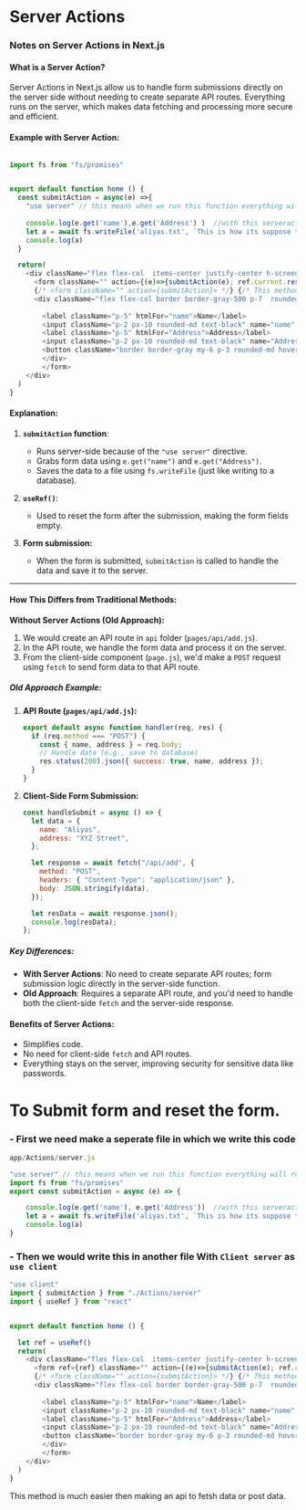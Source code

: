 # **Server Actions**

### **Notes on Server Actions in Next.js**

#### **What is a Server Action?**
Server Actions in Next.js allow us to handle form submissions directly on the server side without needing to create separate API routes. Everything runs on the server, which makes data fetching and processing more secure and efficient.

#### **Example with Server Action:**

```js

import fs from "fs/promises"


export default function home () {
  const submitAction = async(e) =>{
    "use server" // this means when we run this function everything will run on the server side.
    
    console.log(e.get('name'),e.get('Address') )  //with this serveraction we dont have to usally make api to get the data we can do this
    let a = await fs.writeFile('aliyas.txt', `This is how its suppose to save or get data from the server side. My name is ${e.get('name')} and address is ${e.get("Address")} `) // Any thing we did in monodb we can do it here
    console.log(a)
  }

  return(
    <div className="flex flex-col  items-center justify-center h-screen">
      <form className="" action={(e)=>{submitAction(e); ref.current.reset() }}> {/*  this is when we want to clear the form after submitting*/}
      {/* <form className="" action={submitAction}> */} {/* This method will run everything normally unless we need to clear the from on every submit we cant use this that way */}
      <div className="flex flex-col border border-gray-500 p-7  rounded-lg">
      
        <label className="p-5" htmlFor="name">Name</label>
        <input className="p-2 px-10 rounded-md text-black" name="name" type="name" id ="name" />
        <label className="p-5" htmlFor="Address">Address</label>
        <input className="p-2 px-10 rounded-md text-black" name="Address" type="Address" id ="Address" />
        <button className="border border-gray my-6 p-3 rounded-md hover:bg-slate-700">Submit</button>
        </div>
        </form>
    </div>
  )
}
```

#### **Explanation:**
1. **`submitAction` function**:
   - Runs server-side because of the `"use server"` directive.
   - Grabs form data using `e.get("name")` and `e.get("Address")`.
   - Saves the data to a file using `fs.writeFile` (just like writing to a database).

2. **`useRef()`**:
   - Used to reset the form after the submission, making the form fields empty.

3. **Form submission:**
   - When the form is submitted, `submitAction` is called to handle the data and save it to the server.

---

#### **How This Differs from Traditional Methods:**

**Without Server Actions (Old Approach):**
1. We would create an API route in `api` folder (`pages/api/add.js`).
2. In the API route, we handle the form data and process it on the server.
3. From the client-side component (`page.js`), we'd make a `POST` request using `fetch` to send form data to that API route.

##### **Old Approach Example**:

1. **API Route (`pages/api/add.js`):**
   ```js
   export default async function handler(req, res) {
     if (req.method === "POST") {
       const { name, address } = req.body;
       // Handle data (e.g., save to database)
       res.status(200).json({ success: true, name, address });
     }
   }
   ```

2. **Client-Side Form Submission:**
   ```js
   const handleSubmit = async () => {
     let data = {
       name: "Aliyas",
       address: "XYZ Street",
     };

     let response = await fetch("/api/add", {
       method: "POST",
       headers: { "Content-Type": "application/json" },
       body: JSON.stringify(data),
     });

     let resData = await response.json();
     console.log(resData);
   };
   ```

##### **Key Differences:**
- **With Server Actions**: No need to create separate API routes; form submission logic directly in the server-side function.
- **Old Approach**: Requires a separate API route, and you'd need to handle both the client-side `fetch` and the server-side response.

#### **Benefits of Server Actions:**
- Simplifies code.
- No need for client-side `fetch` and API routes.
- Everything stays on the server, improving security for sensitive data like passwords.

# To Submit form and reset the form.

### - **First we need make a seperate file in which we write this code**
```js
app/Actions/server.js

"use server" // this means when we run this function everything will run on the server side.
import fs from "fs/promises"
export const submitAction = async (e) => {

    console.log(e.get('name'), e.get('Address'))  //with this serveraction we dont have to usally make api to get the data we can do this
    let a = await fs.writeFile('aliyas.txt', `This is how its suppose to save or get data from the server side. My name is ${e.get('name')} and address is ${e.get("Address")} `) // Any thing we did in monodb we can do it here
    console.log(a)
}
```


### - **Then we would write this in another file With `Client server` as `use client`** 
```js
"use client"
import { submitAction } from "./Actions/server"
import { useRef } from "react"


export default function home () {

  let ref = useRef()
  return(
    <div className="flex flex-col  items-center justify-center h-screen">
      <form ref={ref} className="" action={(e)=>{submitAction(e); ref.current.reset() }}> {/*  this is when we want to clear the form after submitting*/}
      {/* <form className="" action={submitAction}> */} {/* This method will run everything normally unless we need to clear the from on every submit we cant use this that way */}
      <div className="flex flex-col border border-gray-500 p-7  rounded-lg">
      
        <label className="p-5" htmlFor="name">Name</label>
        <input className="p-2 px-10 rounded-md text-black" name="name" type="name" id ="name" />
        <label className="p-5" htmlFor="Address">Address</label>
        <input className="p-2 px-10 rounded-md text-black" name="Address" type="Address" id ="Address" />
        <button className="border border-gray my-6 p-3 rounded-md hover:bg-slate-700">Submit</button>
        </div>
        </form>
    </div>
  )
}
```

This method is much easier then making an api to fetsh data or post data.
